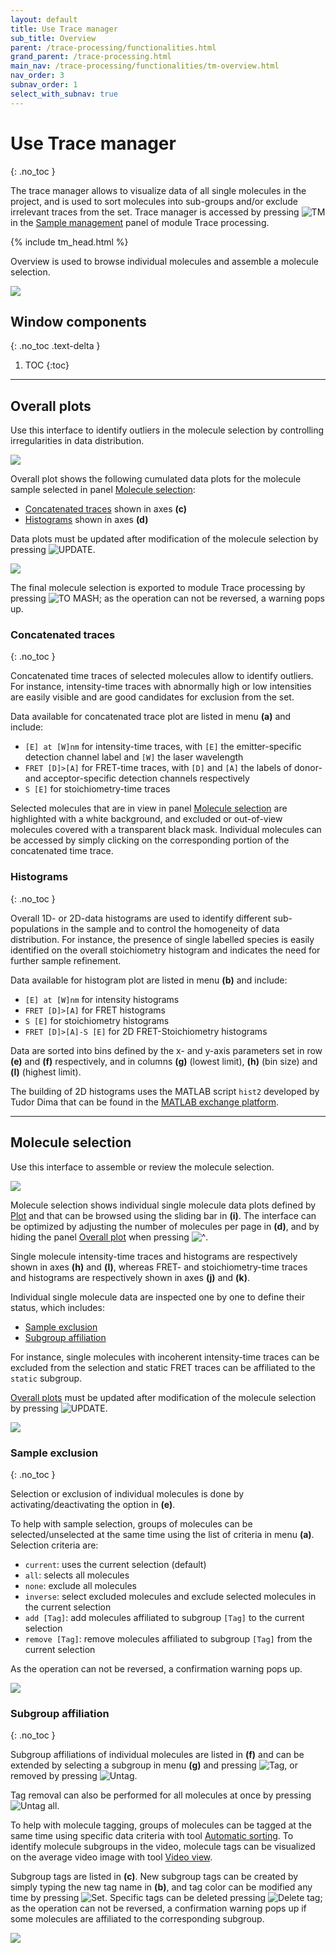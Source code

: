```yaml
---
layout: default
title: Use Trace manager
sub_title: Overview
parent: /trace-processing/functionalities.html
grand_parent: /trace-processing.html
main_nav: /trace-processing/functionalities/tm-overview.html
nav_order: 3
subnav_order: 1
select_with_subnav: true
---
```


# Use Trace manager
{: .no_toc }

The trace manager allows to visualize data of all single molecules in the project, and is used to sort molecules into sub-groups and/or exclude irrelevant traces from the set.
Trace manager is accessed by pressing 
![TM](../../assets/images/gui/TP-but-tm.png "TM") in the 
[Sample management](../panels/panel-sample-management.html#trace-manager) panel of module Trace processing.

{% include tm_head.html %}

Overview is used to browse individual molecules and assemble a molecule selection.

<a href="../../assets/images/gui/TP-panel-sample-tm-overview.png"><img src="../../assets/images/gui/TP-panel-sample-tm-overview.png"/></a>

## Window components
{: .no_toc .text-delta }

1. TOC
{:toc}


---

## Overall plots

Use this interface to identify outliers in the molecule selection by controlling irregularities in data distribution.

<a href="../../assets/images/gui/TP-panel-sample-tm-overview-overallplot.png"><img src="../../assets/images/gui/TP-panel-sample-tm-overview-overallplot.png"/></a>

Overall plot shows the following cumulated data plots for the molecule sample selected in panel 
[Molecule selection](#molecule-selection):
- [Concatenated traces](#concatenated-traces) shown in axes **(c)**
- [Histograms](#histograms) shown in axes **(d)**

Data plots must be updated after modification of the molecule selection by pressing 
![UPDATE](../../assets/images/gui/TP-but-update-tm.png "UPDATE").

<a href="../../assets/images/gui/TP-panel-sample-tm-loadingbar.png"><img src="../../assets/images/gui/TP-panel-sample-tm-loadingbar.png" style="max-width:389px;"/></a>

The final molecule selection is exported to module Trace processing by pressing 
![TO MASH](../../assets/images/gui/TP-but-to-mash.png "TO MASH"); as the operation can not be reversed, a warning pops up.


### Concatenated traces
{: .no_toc }

Concatenated time traces of selected molecules allow to identify outliers.
For instance, intensity-time traces with abnormally high or low intensities are easily visible and are good candidates for exclusion from the set.

Data available for concatenated trace plot are listed in menu **(a)** and include:
* `[E] at [W]nm` for intensity-time traces, with `[E]` the emitter-specific detection channel label and `[W]` the laser wavelength
* `FRET [D]>[A]` for FRET-time traces, with `[D]` and `[A]` the labels of donor- and acceptor-specific detection channels respectively
* `S [E]` for stoichiometry-time traces

Selected molecules that are in view in panel
[Molecule selection](#molecule-selection) are highlighted with a white background, and excluded or out-of-view molecules covered with a transparent black mask.
Individual molecules can be accessed by simply clicking on the corresponding portion of the concatenated time trace.


### Histograms
{: .no_toc }

Overall 1D- or 2D-data histograms are used to identify different sub-populations in the sample and to control the homogeneity of data distribution.
For instance, the presence of single labelled species is easily identified on the overall stoichiometry histogram and indicates the need for further sample refinement.

Data available for histogram plot are listed in menu **(b)** and include:
* `[E] at [W]nm` for intensity histograms
* `FRET [D]>[A]` for FRET histograms
* `S [E]` for stoichiometry histograms
* `FRET [D]>[A]-S [E]` for 2D FRET-Stoichiometry histograms 

Data are sorted into bins defined by the x- and y-axis parameters set in row **(e)** and **(f)** respectively, and in columns **(g)** (lowest limit), **(h)** (bin size) and **(l)** (highest limit).

The building of 2D histograms uses the MATLAB script `hist2` developed by Tudor Dima that can be found in the 
[MATLAB exchange platform](https://www.mathworks.com/matlabcentral/fileexchange/18386-2d-histogram-exact-and-fast-binning-crop-and-stretch-grid-adjustment?s_tid=prof_contriblnk).


---

## Molecule selection

Use this interface to assemble or review the molecule selection.

<a href="../../assets/images/gui/TP-panel-sample-tm-overview-moleculeselection.png"><img src="../../assets/images/gui/TP-panel-sample-tm-overview-moleculeselection.png"/></a>

Molecule selection shows individual single molecule data plots defined by 
[Plot](../panels/panel-plot.html) and that can be browsed using the sliding bar in **(i)**. 
The interface can be optimized by adjusting the number of molecules per page in **(d)**, and by hiding the panel 
[Overall plot](#overall-plot) when pressing 
![\^](../../assets/images/gui/TP-but-triangle.png "^").

Single molecule intensity-time traces and histograms are respectively shown in axes **(h)** and **(l)**, whereas FRET- and stoichiometry-time traces and histograms are respectively shown in axes **(j)** and **(k)**. 

Individual single molecule data are inspected one by one to define their status, which includes:
* [Sample exclusion](#sample-exclusion) 
* [Subgroup affiliation](#subgroup-affiliation)

For instance, single molecules with incoherent intensity-time traces can be excluded from the selection and static FRET traces can be affiliated to the `static` subgroup. 

[Overall plots](#overall-plots) must be updated after modification of the molecule selection by pressing 
![UPDATE](../../assets/images/gui/TP-but-update-tm.png "UPDATE").

<a href="../../assets/images/gui/TP-panel-sample-tm-loadingbar.png"><img src="../../assets/images/gui/TP-panel-sample-tm-loadingbar.png" style="max-width:389px;"/></a>



### Sample exclusion
{: .no_toc }

Selection or exclusion of individual molecules is done by activating/deactivating the option in **(e)**.

To help with sample selection, groups of molecules can be selected/unselected at the same time using the list of criteria in menu **(a)**.
Selection criteria are:
- `current`: uses the current selection (default)
- `all`: selects all molecules
- `none`: exclude all molecules
- `inverse`: select excluded molecules and exclude selected molecules in the current selection
- `add [Tag]`: add molecules affiliated to subgroup `[Tag]` to the current selection
- `remove [Tag]`: remove molecules affiliated to subgroup `[Tag]` from the current selection

As the operation can not be reversed, a confirmation warning pops up.

<a href="../../assets/images/gui/TP-panel-sample-tm-overview-moleculeselection-warn1.png"><img src="../../assets/images/gui/TP-panel-sample-tm-overview-moleculeselection-warn1.png" style="max-width:409px"></a>


### Subgroup affiliation
{: .no_toc }

Subgroup affiliations of individual molecules are listed in **(f)** and can be extended by selecting a subgroup in menu **(g)** and pressing 
![Tag](../../assets/images/gui/TP-but-tag.png "tag"), or removed by pressing 
![Untag](../../assets/images/gui/TP-but-untag.png "Untag").

Tag removal can also be performed for all molecules at once by pressing 
![Untag all](../../assets/images/gui/TP-but-untag.png "Untag").

To help with molecule tagging, groups of molecules can be tagged at the same time using specific data criteria with tool 
[Automatic sorting](tm-automatic-sorting.html).
To identify molecule subgroups in the video, molecule tags can be visualized on the average video image with tool 
[Video view](tm-video-view.html).

Subgroup tags are listed in **(c)**.
New subgroup tags can be created by simply typing the new tag name in **(b)**, and 
tag color can be modified any time by pressing 
![Set](../../assets/images/gui/TP-but-set.png "Set").
Specific tags can be deleted pressing 
![Delete tag](../../assets/images/gui/TP-but-delete-tag.png "Delete tag"); as the operation can not be reversed, a confirmation warning pops up if some molecules are affiliated to the corresponding subgroup.

<a href="../../assets/images/gui/TP-panel-sample-tm-overview-moleculeselection-warn2.png"><img src="../../assets/images/gui/TP-panel-sample-tm-overview-moleculeselection-warn2.png" style="max-width:489px"></a>

